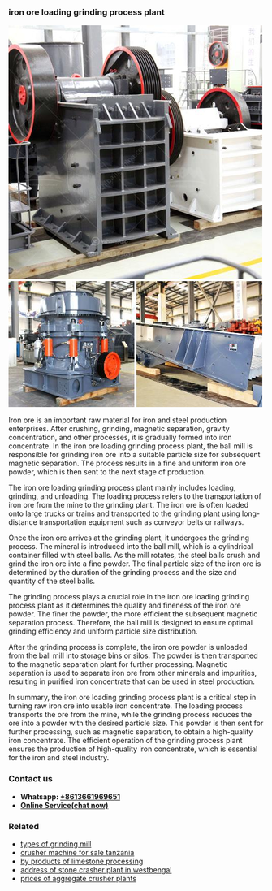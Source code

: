 <h3>iron ore loading grinding process plant</h3><img src='1704856668.jpg' alt=''><p>Iron ore is an important raw material for iron and steel production enterprises. After crushing, grinding, magnetic separation, gravity concentration, and other processes, it is gradually formed into iron concentrate. In the iron ore loading grinding process plant, the ball mill is responsible for grinding iron ore into a suitable particle size for subsequent magnetic separation. The process results in a fine and uniform iron ore powder, which is then sent to the next stage of production.</p><p>The iron ore loading grinding process plant mainly includes loading, grinding, and unloading. The loading process refers to the transportation of iron ore from the mine to the grinding plant. The iron ore is often loaded onto large trucks or trains and transported to the grinding plant using long-distance transportation equipment such as conveyor belts or railways.</p><p>Once the iron ore arrives at the grinding plant, it undergoes the grinding process. The mineral is introduced into the ball mill, which is a cylindrical container filled with steel balls. As the mill rotates, the steel balls crush and grind the iron ore into a fine powder. The final particle size of the iron ore is determined by the duration of the grinding process and the size and quantity of the steel balls.</p><p>The grinding process plays a crucial role in the iron ore loading grinding process plant as it determines the quality and fineness of the iron ore powder. The finer the powder, the more efficient the subsequent magnetic separation process. Therefore, the ball mill is designed to ensure optimal grinding efficiency and uniform particle size distribution.</p><p>After the grinding process is complete, the iron ore powder is unloaded from the ball mill into storage bins or silos. The powder is then transported to the magnetic separation plant for further processing. Magnetic separation is used to separate iron ore from other minerals and impurities, resulting in purified iron concentrate that can be used in steel production.</p><p>In summary, the iron ore loading grinding process plant is a critical step in turning raw iron ore into usable iron concentrate. The loading process transports the ore from the mine, while the grinding process reduces the ore into a powder with the desired particle size. This powder is then sent for further processing, such as magnetic separation, to obtain a high-quality iron concentrate. The efficient operation of the grinding process plant ensures the production of high-quality iron concentrate, which is essential for the iron and steel industry.</p><h3>Contact us</h3><ul><li><strong>Whatsapp:&nbsp;<a href="https://wa.me/8613661969651">+8613661969651</a></strong></li><li><a href="https://swt.shibang-china.com/?git&amp;zhl&amp;iron ore loading grinding process plant"><strong>Online Service(chat now)</strong></a></li></ul><h3>Related</h3><ul><li><a href='types of grinding mill.md'>types of grinding mill</a></li><li><a href='crusher machine for sale tanzania.md'>crusher machine for sale tanzania</a></li><li><a href='by products of limestone processing.md'>by products of limestone processing</a></li><li><a href='address of stone crasher plant in westbengal.md'>address of stone crasher plant in westbengal</a></li><li><a href='prices of aggregate crusher plants.md'>prices of aggregate crusher plants</a></li></ul>